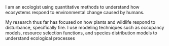 ## 
I am an ecologist using quantitative methods to understand how ecosystems respond to environmental change caused by humans.

My research thus far has focused on how plants and wildlife respond to disturbance, specifically fire. I use modeling techniques such as occupancy models, resource selection functions, and species distribution models to understand ecological processes

<!--
**ryanpienaar/ryanpienaar** is a ✨ _special_ ✨ repository because its `README.md` (this file) appears on your GitHub profile.

Here are some ideas to get you started:

- 🔭 I’m currently working on ...
- 🌱 I’m currently learning ...
- 👯 I’m looking to collaborate on ...
- 🤔 I’m looking for help with ...
- 💬 Ask me about ...
- 📫 How to reach me: ...
- 😄 Pronouns: ...
- ⚡ Fun fact: ...
-->
